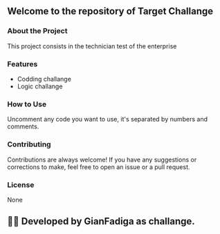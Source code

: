 ## Welcome to the repository of Target Challange
### About the Project
This project consists in the technician test of the enterprise

### Features
- Codding challange
- Logic challange

### How to Use
Uncomment any code you want to use, it's separated by numbers and comments.

### Contributing
Contributions are always welcome! If you have any suggestions or corrections to make, feel free to open an issue or a pull request.

### License
None

## 👨‍💻 Developed by GianFadiga as challange.
